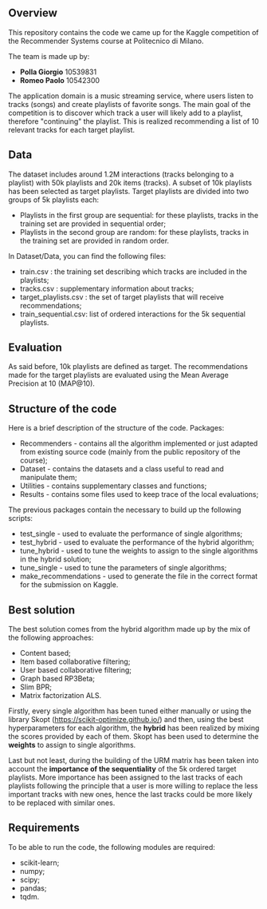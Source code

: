 ## Overview
This repository contains the code we came up for the Kaggle competition of the Recommender Systems course at Politecnico di Milano.

The team is made up by:
- **Polla Giorgio**   10539831
- **Romeo Paolo**     10542300

The application domain is a music streaming service, where users listen to tracks (songs) and create playlists of favorite songs. The main goal of the competition is to discover which track a user will likely add to a playlist, therefore "continuing" the playlist.
This is realized recommending a list of 10 relevant tracks for each target playlist.

## Data
The dataset includes around 1.2M interactions (tracks belonging to a playlist) with 50k playlists and 20k items (tracks).
A subset of 10k playlists has been selected as target playlists.
Target playlists are divided into two groups of 5k playlists each:
- Playlists in the first group are sequential: for these playlists, tracks in the training set are provided in sequential order;
- Playlists in the second group are random: for these playlists, tracks in the training set are provided in random order.

In Dataset/Data, you can find the following files:
- train.csv : the training set describing which tracks are included in the playlists;
- tracks.csv : supplementary information about tracks;
- target_playlists.csv : the set of target playlists that will receive recommendations;
- train_sequential.csv: list of ordered interactions for the 5k sequential playlists.

## Evaluation
As said before, 10k playlists are defined as target. The recommendations made for the target playlists are evaluated using the Mean Average Precision at 10 (MAP@10).

## Structure of the code
Here is a brief description of the structure of the code. 
Packages:
- Recommenders - contains all the algorithm implemented or just adapted from existing source code (mainly from the public repository of the course);
- Dataset - contains the datasets and a class useful to read and manipulate them;
- Utilities - contains supplementary classes and functions;
- Results - contains some files used to keep trace of the local evaluations;

The previous packages contain the necessary to build up the following scripts:
- test_single - used to evaluate the performance of single algorithms;
- test_hybrid - used to evaluate the performance of the hybrid algorithm;
- tune_hybrid - used to tune the weights to assign to the single algorithms in the hybrid solution;
- tune_single - used to tune the parameters of single algorithms;
- make_recommendations - used to generate the file in the correct format for the submission on Kaggle.

## Best solution

The best solution comes from the hybrid algorithm made up by the mix of the following approaches:
- Content based;
- Item based collaborative filtering;
- User based collaborative filtering;
- Graph based RP3Beta;
- Slim BPR;
- Matrix factorization ALS.

Firstly, every single algorithm has been tuned either manually or using the library Skopt (https://scikit-optimize.github.io/) and then, using the best hyperparameters for each algorithm, the **hybrid** has been realized by mixing the scores provided by each of them. 
Skopt has been used to determine the **weights** to assign to single algorithms.

Last but not least, during the building of the URM matrix has been taken into account the **importance of the sequentiality** of the 5k ordered target playlists. More importance has been assigned to the last tracks of each playlists following the principle that a user is more willing to replace the less important tracks with new ones, hence the last tracks could be more likely to be replaced with similar ones.

## Requirements
To be able to run the code, the following modules are required:
- scikit-learn;
- numpy;
- scipy;
- pandas;
- tqdm.
